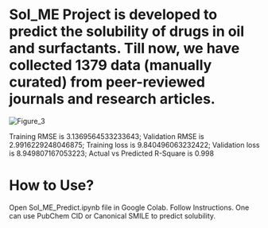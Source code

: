 # Sol_ME Project is developed to predict the solubility of drugs in oil and surfactants. Till now, we have collected 1379 data (manually curated) from peer-reviewed journals and research articles. 
![Figure_3](https://github.com/Swayamprakashpatel/Sol_ME/assets/68001668/be9d66ec-72f9-42d6-9044-651afd9e74da)

Training RMSE is 3.1369564533233643; Validation RMSE is 2.9916229248046875; Training loss is 9.840496063232422; Validation loss is 8.949807167053223; Actual vs Predicted R-Square is 0.998

# How to Use?
Open Sol_ME_Predict.ipynb file in Google Colab. Follow Instructions. One can use PubChem CID or Canonical SMILE to predict solubility. 
